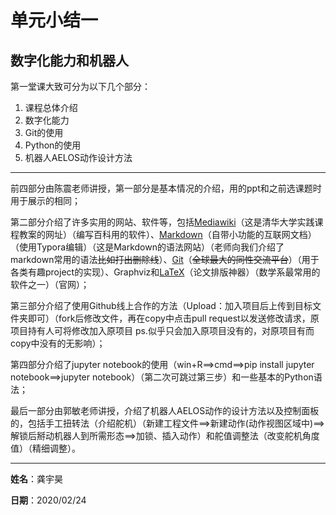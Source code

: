 单元小结一
=====
数字化能力和机器人
---------------------------
第一堂课大致可分为以下几个部分：

1. 课程总体介绍
2. 数字化能力
3. Git的使用
4. Python的使用
5. 机器人AELOS动作设计方法

---------------------------

前四部分由陈震老师讲授，第一部分是基本情况的介绍，用的ppt和之前选课题时用于展示的相同；

第二部分介绍了许多实用的网站、软件等，包括[Mediawiki](http://wiki.icenter.tsinghua.edu.cn)（这是清华大学实践课程教案的网址）（编写百科用的软件）、[Markdown](https://www.markdownguide.org/cheat-sheet/)（自带小功能的互联网文档）（使用Typora编辑）（这是Markdown的语法网站）（老师向我们介绍了markdown常用的语法~~比如打出删除线~~）、[Git](https://github.com/explore)（~~全球最大的同性交流平台~~）（用于各类有趣project的实现）、Graphviz和[LaTeX](https://overleaf.com/)（论文排版神器）（数学系最常用的软件之一）（官网）；

第三部分介绍了使用Github线上合作的方法（Upload：加入项目后上传到目标文件夹即可）（fork后修改文件，再在copy中点击pull request以发送修改请求，原项目持有人可将修改加入原项目 ps.似乎只会加入原项目没有的，对原项目有而copy中没有的无影响）；

第四部分介绍了jupyter notebook的使用（win+R==>cmd==>pip install jupyter notebook==>jupyter notebook）（第二次可跳过第三步）和一些基本的Python语法；

最后一部分由郭敏老师讲授，介绍了机器人AELOS动作的设计方法以及控制面板的，包括手工扭转法（介绍舵机）（新建工程文件==>新建动作(动作视图区域中)==>解锁后掰动机器人到所需形态==>加锁、插入动作）和舵值调整法（改变舵机角度值）（精细调整）。

----------------------

**姓名**：龚宇昊

**日期**：2020/02/24


